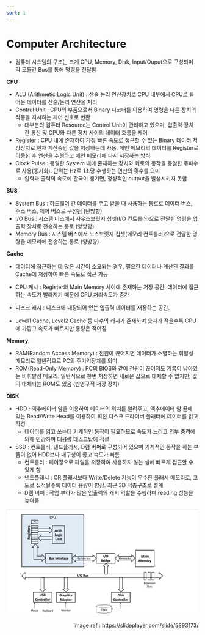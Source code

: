 ```yaml
---
sort: 1
---
```


# Computer Architecture

* 컴퓨터 시스템의 구조는 크게 CPU, Memory, Disk, Input/Ouput으로 구성되며 각 모듈간 Bus를 통해 명령을 전달함

**CPU**

* ALU (Arithmetic Logic Unit) : 산술 논리 연산장치로 CPU 내부에서 CPU로 들어온 데이터를 산술/논리 연산을 처리
* Contrul Unit : CPU의 부품으로서 Binary 디코더를 이용하여 명령을 다른 장치의 작동을 지시하는 제어 신호로 변환
  * 대부분의 컴퓨터 Resource는 Control Unit이 관리하고 있으며, 입출력 장치 간 통신 및 CPU와 다른 장치 사이의 데이터 흐름을 제어 
* Register : CPU 내에 존재하여 가장 빠른 속도로 접근할 수 있는 Binary 데이터 저장장치로 현재 계산중인 값을 저장하는데 사용. 메인 메모리의 데이터를 Register로 이동한 후 연산을 수행하고 메인 메모리에 다시 저장하는 방식
* Clock Pulse : 동일한 System 내에 존재하는 장치와 회로의 동작을 동일한 주파수로 사용(동기화). 단위는 Hz로 1초당 수행하는 연산의 횟수를 의미
  * 입력과 출력의 속도에 간극이 생기면, 정상적인 output을 발생시키지 못함

**BUS**

* System Bus : 하드웨어 간 데이터를 주고 받을 때 사용하는 통로로 데이터 버스, 주소 버스, 제어 버스로 구성됨 (단방향)
* I/O Bus : 시스템 버스에서 사우스브릿지 칩셋(I/O 컨트롤러)으로 전달한 명령을 입출력 장치로 전송하는 통로 (양방향)
* Memory Bus : 시스템 버스에서 노스브릿지 칩셋(메모리 컨트롤러)으로 전달한 명령을 메모리에 전송하는 통로 (양방향)

**Cache**

* 데이터에 접근하는 데 많은 시간이 소요되는 경우, 필요한 데이터나 계산된 결과를 Cache에 저장하여 빠른 속도로 접근 가능 

* CPU 캐시 : Register와 Main Memory 사이에 존재하는 저장 공간. 데이터에 접근하는 속도가 빨라지기 때문에 CPU 처리속도가 증가
* 디스크 캐시 : 디스크에 내장되어 있는 입출력 데이터를 저장하는 공간. 
* Level1 Cache, Level2 Cache 등 다수의 캐시가 존재하며 숫자가 적을수록 CPU에 가깝고 속도가 빠르지만 용량은 적어짐

**Memory**

* RAM(Random Access Memory) : 전원이 끊어지면 데이터가 소멸하는 휘발성 메모리로 일반적으로 PC의 주기억장치를 의미
* ROM(Read-Only Memory) : PC의 BIOS와 같이 전원이 끊어져도 기록이 남아있는 비휘발성 메모리. 일반적으로 한번 저장하면 새로운 값으로 대체할 수 없지만, 값이 대체되는 ROM도 있음 (반영구적 저장 장치)

**DISK**

* HDD : 액추에이터 암을 이용하여 데이터의 위치를 알려주고, 엑추에이터 암 끝에 있는 Read/Write Head를 이용하여 회전 디스크 드라이버 플래터에 데이터를 읽고 작성
  * 데이터를 읽고 쓰는데 기계적인 동작이 필요하므로 속도가 느리고 외부 충격에 의해 민감하여 대용량 데스크탑에 적절
* SSD : 컨트롤러, 낸드플래시, D램 버퍼로 구성되어 있으며 기계적인 동작을 하는 부품이 없어 HDD보다 내구성이 좋고 속도가 빠름
  * 컨트롤러 : 페이징으로 파일을 저장하여 사용하지 않는 셀에 빠르게 접근할 수 있게 함
  * 낸드플래시 : OR 플래시보다 Write/Delete 기능이 우수한 플래시 메모리로, 고도로 집적될수록 데이터 용량이 향상. 최근 3D 적층구조로 설계
  * D램 버퍼 : 작업 부하가 많은 입출력의 캐시 역할을 수행하며 reading 성능을 높여줌

![Computer_Structure](./Img/Computer_Architecture.png)

<div style="text-align: right"> Image ref : https://slideplayer.com/slide/5893173/</div>


